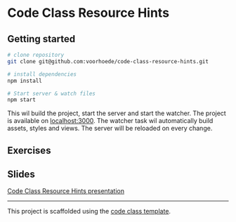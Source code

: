 # Code Class Resource Hints

## Getting started

``` bash
# clone repository
git clone git@github.com:voorhoede/code-class-resource-hints.git

# install dependencies
npm install

# Start server & watch files
npm start
```

This wil build the project, start the server and start the watcher. The project is available on [localhost:3000](http://localhost:3000). The watcher task wil automatically build assets, styles and views. The server will be reloaded on every change.

## Exercises

## Slides

[Code Class Resource Hints presentation](https://docs.google.com/presentation/d/e/2PACX-1vS__qSxEY84KTkK3LbRMaF9dA2ab1aXQNUvZ59_IkPukaC2F7xQuQgr2JxRDuhPrLLFTbRB-mA4xePv/pub?start=false&loop=false&delayms=3000)

---

This project is scaffolded using the [code class template](https://github.com/voorhoede/code-class-template).
